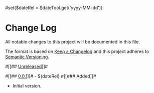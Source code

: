 #set($dateRel = $dateTool.get('yyyy-MM-dd'))
# Change Log
All notable changes to this project will be documented in this file.

The format is based on [Keep a Changelog](http://keepachangelog.com/)
and this project adheres to [Semantic Versioning](http://semver.org/).


#[[## [Unreleased]]]#


#[[## [0.0.1]]]# - ${dateRel}
#[[### Added]]#
- Initial version.


<!-- links -->
[Unreleased]: https://github.com/${user-email}/${project}/compare/v0.0.1...HEAD
[0.0.1]: https://github.com/${user-email}/${project}/compare/v0.0.0...v0.0.1
